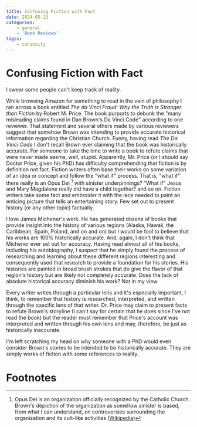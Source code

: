 ```yaml
---
title: Confusing Fiction with Fact
date: 2024-05-13
categories:
    - general
    - 'Book Reviews'
tagss:
    - curiosity
---
```


# Confusing Fiction with Fact

I swear some people can't keep track of reality.

While browsing Amazon for something to read in the vein of philosophy I ran across a book entitled *The da Vinci Fraud: Why the Truth is Stranger than Fiction* by Robert M. Price.  The book purports to debunk the "many misleading claims found in Dan Brown's Da Vinci Code" according to one reviewer.  That statement and several others made by various <!-- more -->reviewers suggest that somehow Brown was intending to provide accurate historical information regarding the Christian Church.  Funny, having read *The Da Vinci Code* I don't recall Brown ever claiming that the book was historically accurate.  For someone to take the time to write a book to refute claims that were never made seems, well, stupid. Apparently, Mr. Price (or I should say Doctor Price, given his PhD) has difficulty comprehending that fiction is by definition not fact.  Fiction writers often base their works on some variation of an idea or concept and follow the "what if" process. That is, "what if" there really is an Opus Dei [^1] with sinister underpinnings?  "What if" Jesus and Mary Magdalene really did have a child together? and so on.  Fiction writers take some fact and embroider it with the lace needed to paint an enticing picture that tells an entertaining story.  Few set out to present history (or any other topic) factually.

I love James Michener's work. He has generated dozens of books that provide insight into the history of various regions (Alaska, Hawaii, the Caribbean, Spain, Poland, and on and on) but I would be fool to believe that his works are 100% historically accurate.  And, again, I don't think that Michener ever set out for accuracy.  Having read almost all of his books, including his autobiography, I suspect that he simply found the process of researching and learning about these different regions interesting and consequently used that research to provide a foundation for his stories. His histories are painted in broad brush strokes that do give the flavor of that region's history but are likely not completely accurate.  Does the lack of absolute historical accuracy diminish his work?  Not in my view.

Every writer writes through a particular lens and it's especially important, I think, to remember that history is researched, interpreted, and written through the specific lens of that writer. Dr. Price may claim to present facts to refute Brown's storyline (I can't say for certain that he does since I've not read the book) but the reader must remember that Price's account was interpreted and written through his own lens and may, therefore, be just as historically inaccurate.

I'm left scratching my head on why someone with a PhD would even consider Brown's stories to be intended to be historically accurate.  They are simply works of fiction with some references to reality.
# Footnotes

[^1]:Opus Dei is an organization officially recognized by the Catholic Church.  Brown's depiction of the organization as somehow sinister is based, from what I can understand, on controversies surrounding the organization and its cult-like activities ([Wikipedia](https://en.wikipedia.org/wiki/Opus_Dei))
